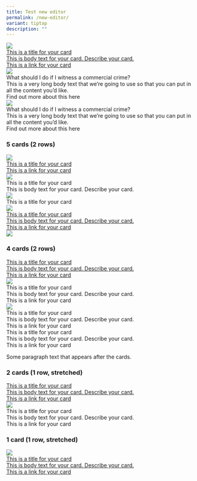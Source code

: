 ```yaml
---
title: Test new editor
permalink: /new-editor/
variant: tiptap
description: ""
---
```

<div class="isomer-card-grid"><div class="isomer-card"><div class="isomer-card-image"><div class="isomer-image-wrapper"><img src="https://placehold.co/6000x400"></div></div><div class="isomer-card-body"><div class="isomer-card-title"><a href="https://www.google.com" class="isomer-card" rel="noopener noreferrer nofollow" target="_blank">This is a title for your card</a></div><div class="isomer-card-description"><a href="https://www.google.com" class="isomer-card" rel="noopener noreferrer nofollow" target="_blank">This is body text for your card. Describe your card.</a></div><div class="isomer-card-link"><a href="https://www.google.com" class="isomer-card" rel="noopener noreferrer nofollow" target="_blank">This is a link for your card</a></div></div></div><div class="isomer-card"><div class="isomer-card-image"><div class="isomer-image-wrapper"><img src="https://placehold.co/6000x400"></div></div><div class="isomer-card-body"><div class="isomer-card-title">What should I do if I witness a commercial crime?</div><div class="isomer-card-description">This is a very long body text that we’re going to use so that you can put in all the content you’d like.</div><div class="isomer-card-link">Find out more about this here</div></div></div><div class="isomer-card"><div class="isomer-card-image"><div class="isomer-image-wrapper"><img src="https://placehold.co/6000x400"></div></div><div class="isomer-card-body"><div class="isomer-card-title">What should I do if I witness a commercial crime?</div><div class="isomer-card-description">This is a very long body text that we’re going to use so that you can put in all the content you’d like.</div><div class="isomer-card-link">Find out more about this here</div></div></div></div><h3>5 cards (2 rows)</h3><div class="isomer-card-grid"><div class="isomer-card"><div class="isomer-card-image"><div class="isomer-image-wrapper"><img src="https://placehold.co/6000x400"></div></div><div class="isomer-card-body"><div class="isomer-card-title"><a href="https://www.google.com" class="isomer-card" rel="noopener noreferrer nofollow" target="_blank">This is a title for your card</a></div><div class="isomer-card-link"><a href="https://www.google.com" class="isomer-card" rel="noopener noreferrer nofollow" target="_blank">This is a link for your card</a></div></div></div><div class="isomer-card"><div class="isomer-card-image"><div class="isomer-image-wrapper"><img src="https://placehold.co/6000x400"></div></div><div class="isomer-card-body"><div class="isomer-card-title">This is a title for your card</div><div class="isomer-card-description">This is body text for your card. Describe your card.</div></div></div><div class="isomer-card"><div class="isomer-card-image"><div class="isomer-image-wrapper"><img src="https://placehold.co/6000x400"></div></div><div class="isomer-card-body"><div class="isomer-card-title">This is a title for your card</div></div></div><div class="isomer-card"><div class="isomer-card-image"><div class="isomer-image-wrapper"><img src="https://placehold.co/6000x400"></div></div><div class="isomer-card-body"><div class="isomer-card-title"><a href="https://www.google.com" class="isomer-card" rel="noopener noreferrer nofollow" target="_blank">This is a title for your card</a></div><div class="isomer-card-description"><a href="https://www.google.com" class="isomer-card" rel="noopener noreferrer nofollow" target="_blank">This is body text for your card. Describe your card.</a></div><div class="isomer-card-link"><a href="https://www.google.com" class="isomer-card" rel="noopener noreferrer nofollow" target="_blank">This is a link for your card</a></div></div></div><div class="isomer-card"><div class="isomer-card-image"><div class="isomer-image-wrapper"><img src="https://placehold.co/6000x400"></div></div></div></div><h3>4 cards (2 rows)</h3><div class="isomer-card-grid"><div class="isomer-card"><div class="isomer-card-body"><div class="isomer-card-title"><a href="https://www.google.com" class="isomer-card" rel="noopener noreferrer nofollow" target="_blank">This is a title for your card</a></div><div class="isomer-card-description"><a href="https://www.google.com" class="isomer-card" rel="noopener noreferrer nofollow" target="_blank">This is body text for your card. Describe your card.</a></div><div class="isomer-card-link"><a href="https://www.google.com" class="isomer-card" rel="noopener noreferrer nofollow" target="_blank">This is a link for your card</a></div></div></div><div class="isomer-card"><div class="isomer-card-image"><div class="isomer-image-wrapper"><img src="https://placehold.co/6000x400"></div></div><div class="isomer-card-body"><div class="isomer-card-title">This is a title for your card</div><div class="isomer-card-description">This is body text for your card. Describe your card.</div><div class="isomer-card-link">This is a link for your card</div></div></div><div class="isomer-card"><div class="isomer-card-image"><div class="isomer-image-wrapper"><img src="https://placehold.co/6000x400"></div></div><div class="isomer-card-body"><div class="isomer-card-title">This is a title for your card</div><div class="isomer-card-description">This is body text for your card. Describe your card.</div><div class="isomer-card-link">This is a link for your card</div></div></div><div class="isomer-card"><div class="isomer-card-body"><div class="isomer-card-title">This is a title for your card</div><div class="isomer-card-description">This is body text for your card. Describe your card.</div><div class="isomer-card-link">This is a link for your card</div></div></div></div><p>Some paragraph text that appears after the cards.</p><h3>2 cards (1 row, stretched)</h3><div class="isomer-card-grid"><div class="isomer-card"><div class="isomer-card-body"><div class="isomer-card-title"><a href="https://www.google.com" class="isomer-card" rel="noopener noreferrer nofollow" target="_blank">This is a title for your card</a></div><div class="isomer-card-description"><a href="https://www.google.com" class="isomer-card" rel="noopener noreferrer nofollow" target="_blank">This is body text for your card. Describe your card.</a></div><div class="isomer-card-link"><a href="https://www.google.com" class="isomer-card" rel="noopener noreferrer nofollow" target="_blank">This is a link for your card</a></div></div></div><div class="isomer-card"><div class="isomer-card-image"><div class="isomer-image-wrapper"><img src="https://placehold.co/6000x400"></div></div><div class="isomer-card-body"><div class="isomer-card-title">This is a title for your card</div><div class="isomer-card-description">This is body text for your card. Describe your card.</div><div class="isomer-card-link">This is a link for your card</div></div></div></div><h3>1 card (1 row, stretched)</h3><div class="isomer-card-grid"><div class="isomer-card"><div class="isomer-card-image"><div class="isomer-image-wrapper"><img src="https://placehold.co/6000x400"></div></div><div class="isomer-card-body"><div class="isomer-card-title"><a href="https://www.google.com" class="isomer-card" rel="noopener noreferrer nofollow" target="_blank">This is a title for your card</a></div><div class="isomer-card-description"><a href="https://www.google.com" class="isomer-card" rel="noopener noreferrer nofollow" target="_blank">This is body text for your card. Describe your card.</a></div><div class="isomer-card-link"><a href="https://www.google.com" class="isomer-card" rel="noopener noreferrer nofollow" target="_blank">This is a link for your card</a></div></div></div></div>